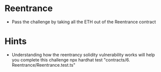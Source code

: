 # Reentrance

- Pass the challenge by taking all the ETH out of the Reentrance contract

# Hints

- Understanding how the reentrancy solidity vulnerability works will help you complete this challenge
npx hardhat test "contracts/6. Reentrance/Reentrance.test.ts"